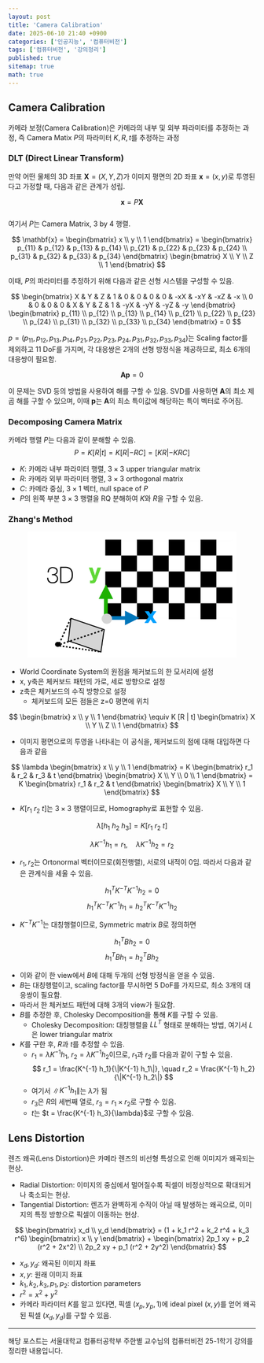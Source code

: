 ```yaml
---
layout: post
title: 'Camera Calibration'
date: 2025-06-10 21:40 +0900
categories: ['인공지능', '컴퓨터비전']
tags: ['컴퓨터비전', '강의정리']
published: true
sitemap: true
math: true
---
```

## Camera Calibration
카메라 보정(Camera Calibration)은 카메라의 내부 및 외부 파라미터를 추정하는 과정, 즉 Camera Matix $P$의 파라미터 $K, R, t$를 추정하는 과정

### DLT (Direct Linear Transform)
만약 어떤 물체의 3D 좌표 $\mathbf{X} = (X, Y, Z)$가 이미지 평면의 2D 좌표 $\mathbf{x}=(x, y)$로 투영된다고 가정할 때, 다음과 같은 관계가 성립.  

$$
\mathbf{x} = P \mathbf{X}
$$  
여기서 $P$는 Camera Matrix, 3 by 4 행렬.  

$$
\mathbf{x} = \begin{bmatrix}
x \\
y \\ 1
\end{bmatrix} = \begin{bmatrix}
p_{11} & p_{12} & p_{13} & p_{14} \\
p_{21} & p_{22} & p_{23} & p_{24} \\
p_{31} & p_{32} & p_{33} & p_{34}
\end{bmatrix} \begin{bmatrix}
X \\
Y \\ Z \\ 1
\end{bmatrix}
$$  

이때, $P$의 파라미터를 추정하기 위해 다음과 같은 선형 시스템을 구성할 수 있음.  

$$
\begin{bmatrix}
X & Y & Z & 1 & 0 & 0 & 0 & 0 & -xX & -xY & -xZ & -x \\
0 & 0 & 0 & 0 & X & Y & Z & 1 & -yX & -yY & -yZ & -y
\end{bmatrix} \begin{bmatrix}
p_{11} \\
p_{12} \\
p_{13} \\
p_{14} \\
p_{21} \\
p_{22} \\
p_{23} \\
p_{24} \\
p_{31} \\
p_{32} \\
p_{33} \\
p_{34}
\end{bmatrix} = 0
$$

$p = (p_{11}, p_{12}, p_{13}, p_{14}, p_{21}, p_{22}, p_{23}, p_{24}, p_{31}, p_{32}, p_{33}, p_{34})$는 Scaling factor를 제외하고 11 DoF를 가지며, 각 대응쌍은 2개의 선형 방정식을 제공하므로, 최소 6개의 대응쌍이 필요함.  

$$
\mathbf{A} \mathbf{p} = 0
$$  

이 문제는 SVD 등의 방법을 사용하여 해를 구할 수 있음. SVD를 사용하면 $\mathbf{A}$의 최소 제곱 해를 구할 수 있으며, 이때 $\mathbf{p}$는 $\mathbf{A}$의 최소 특이값에 해당하는 특이 벡터로 주어짐.  

### Decomposing Camera Matrix  
카메라 행렬 $P$는 다음과 같이 분해할 수 있음.  
$$
P = K [R | t] = K[R | - RC] = [KR | -KRC]
$$  
- $K$: 카메라 내부 파라미터 행렬, $3 \times 3$ upper triangular matrix
- $R$: 카메라 외부 파라미터 행렬, $3 \times 3$ orthogonal matrix
- $C$: 카메라 중심, $3 \times 1$ 벡터, null space of $P$
- $P$의 왼쪽 부분 $3 \times 3$ 행렬을 RQ 분해하여 $K$와 $R$을 구할 수 있음.

### Zhang's Method  
<figure>
  <img src="../assets/img/2025-06-10-camera-calibration/image.png" alt="checkerboard" width="600">
</figure>

- World Coordinate System의 원점을 체커보드의 한 모서리에 설정
- x, y축은 체커보드 패턴의 가로, 세로 방향으로 설정
- z축은 체커보드의 수직 방향으로 설정  
  - 체커보드의 모든 점들은 z=0 평면에 위치  

$$
\begin{bmatrix}
x \\
y \\ 1
\end{bmatrix} \equiv K [R | t] \begin{bmatrix}
X \\
Y \\ Z \\ 1
\end{bmatrix}
$$  

- 이미지 평면으로의 투영을 나타내는 이 공식을, 체커보드의 점에 대해 대입하면 다음과 같음  
  
$$
\lambda \begin{bmatrix}
x \\
y \\ 1
\end{bmatrix} = K \begin{bmatrix}
    r_1 & r_2 & r_3 & t \end{bmatrix} \begin{bmatrix}
X \\
Y \\ 0 \\ 1
\end{bmatrix}
= K \begin{bmatrix}
    r_1 & r_2 & t
\end{bmatrix}
\begin{bmatrix}
X \\
Y \\ 1
\end{bmatrix}
$$  

- $K[r_1 \ r_2 \ t]$는 $3 \times 3$ 행렬이므로, Homography로 표현할 수 있음.  

$$
\lambda [h_1 \ h_2 \ h_3] = K [r_1 \ r_2 \ t]
$$  

$$
\lambda K^{-1} h_1 = r_1, \quad \lambda K^{-1} h_2 = r_2
$$

- $r_1, r_2$는 Ortonormal 벡터이므로(회전행렬), 서로의 내적이 0임. 따라서 다음과 같은 관계식을 세울 수 있음.  

$$
h_1^T K^{-T} K^{-1} h_2 = 0
$$
$$ 
h_1^T K^{-T} K^{-1} h_1 = h_2^T K^{-T} K^{-1} h_2
$$  

- $K^{-T} K^{-1}$는 대칭행렬이므로, Symmetric matrix $B$로 정의하면  

$$
h_1^T B h_2 = 0
$$
$$
h_1^T B h_1 = h_2^T B h_2
$$  

- 이와 같이 한 view에서 $B$에 대해 두개의 선형 방정식을 얻을 수 있음. 
- $B$는 대칭행렬이고, scaling factor를 무시하면 5 DoF를 가지므로, 최소 3개의 대응쌍이 필요함.  
- 따라서 한 체커보드 패턴에 대해 3개의 view가 필요함.  
- $B$를 추정한 후, Cholesky Decomposition을 통해 $K$를 구할 수 있음. 
  - Cholesky Decomposition: 대칭행렬을 $L L^T$ 형태로 분해하는 방법, 여기서 $L$은 lower triangular matrix
- $K$를 구한 후, $R$과 $t$를 추정할 수 있음.  
  - $r_1 = \lambda K^{-1} h_1$, $r_2 = \lambda K^{-1} h_2$이므로, $r_1$과 $r_2$를 다음과 같이 구할 수 있음.  
$$
r_1 = \frac{K^{-1} h_1}{\|K^{-1} h_1\|}, \quad r_2 = \frac{K^{-1} h_2}{\|K^{-1} h_2\|}
$$  
  - 여기서 $\|K^{-1} h_1\|$는 $\lambda$가 됨
  - $r_3$은 $R$의 세번째 열로, $r_3 = r_1 \times r_2$로 구할 수 있음.
  - $t$는 $t = \frac{K^{-1} h_3}{\lambda}$로 구할 수 있음.

## Lens Distortion  
렌즈 왜곡(Lens Distortion)은 카메라 렌즈의 비선형 특성으로 인해 이미지가 왜곡되는 현상.
- Radial Distortion: 이미지의 중심에서 멀어질수록 픽셀이 비정상적으로 확대되거나 축소되는 현상.
- Tangential Distortion: 렌즈가 완벽하게 수직이 아닐 때 발생하는 왜곡으로, 이미지의 특정 방향으로 픽셀이 이동하는 현상.  

$$
\begin{bmatrix}
x_d \\
y_d
\end{bmatrix} = (1 + k_1 r^2 + k_2 r^4 + k_3 r^6) \begin{bmatrix}
x \\
y
\end{bmatrix} + \begin{bmatrix}
2p_1 xy + p_2 (r^2 + 2x^2) \\
2p_2 xy + p_1 (r^2 + 2y^2)
\end{bmatrix}
$$  
- $x_d, y_d$: 왜곡된 이미지 좌표
- $x, y$: 원래 이미지 좌표
- $k_1, k_2, k_3, p_1, p_2$: distortion parameters
- $r^2 = x^2 + y^2$
- 카메라 파라미터 $K$를 알고 있다면, 픽셀 $(x_p, y_p, 1)$에 ideal pixel $(x, y)$를 얻어 왜곡된 픽셀 $(x_d, y_d)$를 구할 수 있음.  

---
해당 포스트는 서울대학교 컴퓨터공학부 주한별 교수님의 컴퓨터비전 25-1학기 강의를 정리한 내용입니다.